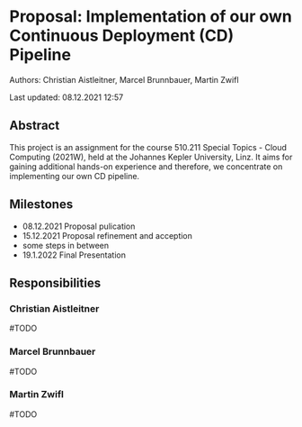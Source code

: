 # Proposal: Implementation of our own Continuous Deployment (CD) Pipeline

Authors: Christian Aistleitner, Marcel Brunnbauer, Martin Zwifl

Last updated: 08.12.2021 12:57

## Abstract

This project is an assignment for the course 510.211 Special Topics - Cloud Computing (2021W), held at the Johannes Kepler University, Linz.
It aims for gaining additional hands-on experience and therefore, we concentrate on implementing our own CD pipeline.

## Milestones

- 08.12.2021 Proposal pulication
- 15.12.2021 Proposal refinement and acception
- some steps in between
- 19.1.2022 Final Presentation

## Responsibilities

### Christian Aistleitner
#TODO

### Marcel Brunnbauer
#TODO

### Martin Zwifl
#TODO

